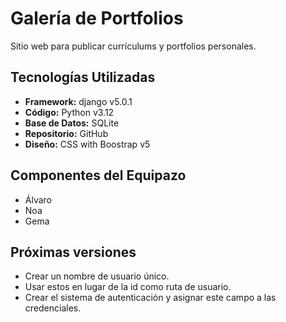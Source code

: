 # Galería de Portfolios
Sitio web para publicar currículums y portfolios personales.


## Tecnologías Utilizadas
+ **Framework:** django v5.0.1
+ **Código:** Python v3.12
+ **Base de Datos:** SQLite 
+ **Repositorio:** GitHub
+ **Diseño:** CSS with Boostrap v5 

## Componentes del **Equipazo**
+ Álvaro
+ Noa
+ Gema

## Próximas versiones
- Crear un nombre de usuario único.  
- Usar estos en lugar de la id como ruta de usuario.  
- Crear el sistema de autenticación y asignar este campo a las credenciales.
